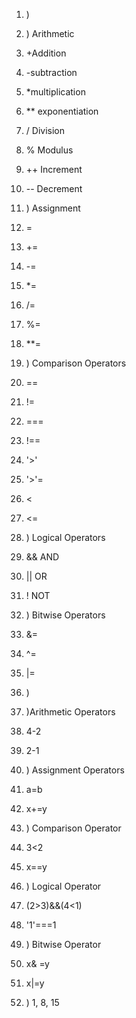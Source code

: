 1. ) 
1. ) Arithmetic
1. +Addition
2. -subtraction
3. *multiplication
4. ** exponentiation
5. / Division
6. % Modulus
7. ++ Increment
8. -- Decrement

2. ) Assignment
1. =
2. +=
3. -=
4. *=
5. /=
6. %=
7. **=

3. ) Comparison Operators
1. ==
2. !=
3. ===
4. !==
5. '>'
6. '>'=
7. <
8. <=

4. ) Logical Operators
1. && AND
2. || OR
3. ! NOT

5. ) Bitwise Operators
1. &= 
2. ^=
3. |=

2. )

1. )Arithmetic Operators 
1. 4-2
2. 2-1

2. ) Assignment Operators
1. a=b
2. x+=y

3. ) Comparison Operator
1. 3<2
2. x==y

4. ) Logical Operator

1. (2>3)&&(4<1)
2. '1'===1

5. ) Bitwise Operator
1. x& =y
2. x|=y

4. )
1, 8, 15